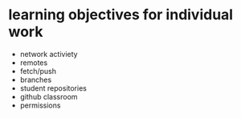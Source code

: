 # learning objectives for individual work

* network activiety
* remotes
* fetch/push
* branches
* student repositories
* github classroom 
* permissions